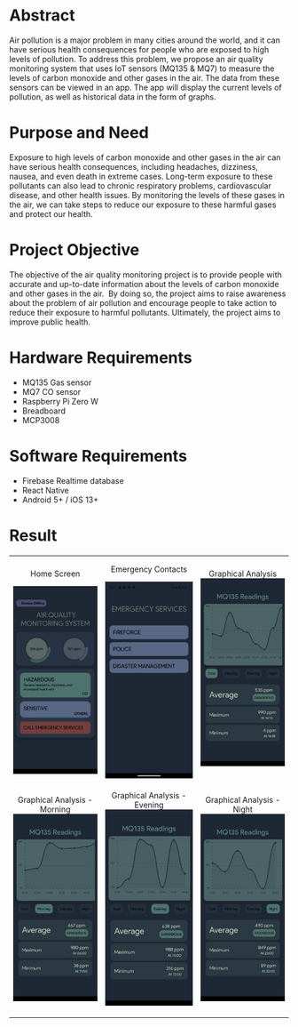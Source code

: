 # Abstract

Air pollution is a major problem in many cities around the world, and it can have serious health consequences for people who are exposed to high levels of pollution. To address this problem, we propose an air quality monitoring system that uses IoT sensors (MQ135 & MQ7) to measure the levels of carbon monoxide and other gases in the air. The data from these sensors can be viewed in an app. The app will display the current levels of pollution, as well as historical data in the form of graphs.

# Purpose and Need

Exposure to high levels of carbon monoxide and other gases in the air can have serious health consequences, including headaches, dizziness, nausea, and even death in extreme cases. Long-term exposure to these pollutants can also lead to chronic respiratory problems, cardiovascular disease, and other health issues. By monitoring the levels of these gases in the air, we can take steps to reduce our exposure to these harmful gases and protect our health.

# Project Objective

The objective of the air quality monitoring project is to provide people with accurate and up-to-date information about the levels of carbon monoxide and other gases in the air.  By doing so, the project aims to raise awareness about the problem of air pollution and encourage people to take action to reduce their exposure to harmful pollutants. Ultimately, the project aims to improve public health.

# Hardware Requirements

- MQ135 Gas sensor
- MQ7 CO sensor
- Raspberry Pi Zero W
- Breadboard
- MCP3008

# Software Requirements

- Firebase Realtime database
- React Native
- Android 5+ / iOS 13+

# Result

<table>
  <tr>
    <td  align="center" width="300px">
      <p>Home Screen</p>
      <img src="Home.png" alt="Home" width="300px" />
    </td>
    <td align="center" width="300px">
      <p>Emergency Contacts</p>
      <img src="Emergency.png" alt="Total" width="300px" />  
    </td>
    <td align="center" width="300px">
      <p>Graphical Analysis
      <img src="1.png" alt="Total" width="300px" />
    </td>
  </tr>
  <tr>
   <td align="center" width="300px">
      <p>Graphical Analysis - Morning
      <img src="2.png" alt="Morning" width="300px" />
    </td>
    <td align="center" width="300px">
      <p>Graphical Analysis - Evening
      <img src="3.png" alt="Evening" width="300px" />
    </td>
    <td align="center" width="300px">
      <p>Graphical Analysis - Night
      <img src="4.png" alt="Night" width="300px" />
    </td>
  </tr>
</table>

